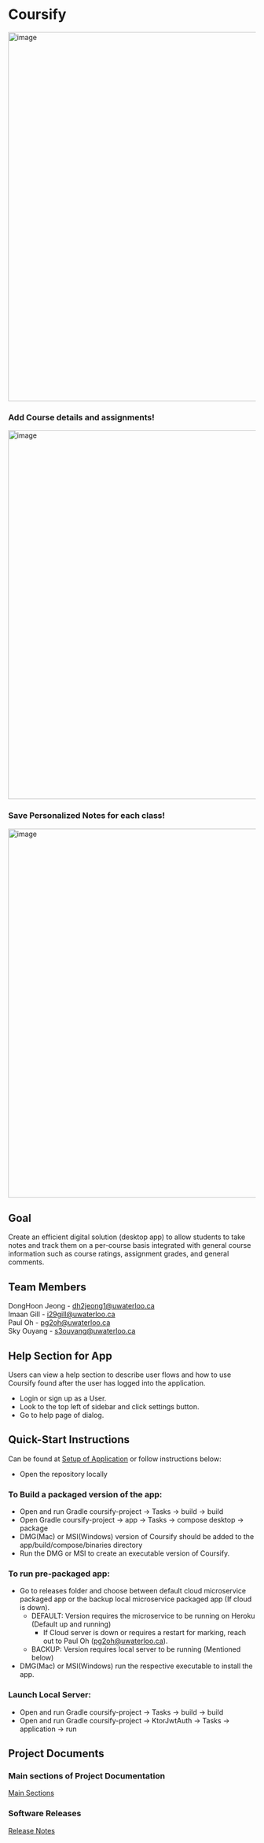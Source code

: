 # Coursify
<img width="750" alt="image" src="https://github.com/DJHoon24/Coursify/assets/55905294/db3a1995-fa18-47d7-af5d-ac45c9974d63"> 

### Add Course details and assignments!
<img width="750" alt="image" src="https://github.com/DJHoon24/Coursify/assets/55905294/eab100f3-58a0-49ae-b20c-acccde485b93">

### Save Personalized Notes for each class!
<img width="750" alt="image" src="https://github.com/DJHoon24/Coursify/assets/55905294/dad5d82b-f825-4e02-afd6-9ef16918f44f">


## Goal
Create an efficient digital solution (desktop app) to allow students to take notes and track them on a per-course basis integrated with general course information such as course ratings, assignment grades, and general comments.

## Team Members
DongHoon Jeong - dh2jeong1@uwaterloo.ca\
Imaan Gill - i29gill@uwaterloo.ca\
Paul Oh - pg2oh@uwaterloo.ca\
Sky Ouyang - s3ouyang@uwaterloo.ca

## Help Section for App
Users can view a help section to describe user flows and how to use Coursify found after the user has logged into the application.
- Login or sign up as a User.
- Look to the top left of sidebar and click settings button.
- Go to help page of dialog.

## Quick-Start Instructions
Can be found at [Setup of Application](https://github.com/DJHoon24/Coursify/wiki/Instructions-and-Setup-of-App) or follow instructions below:

- Open the repository locally

### To Build a packaged version of the app:
- Open and run Gradle coursify-project -> Tasks -> build -> build
- Open Gradle coursify-project -> app -> Tasks -> compose desktop -> package
- DMG(Mac) or MSI(Windows) version of Coursify should be added to the app/build/compose/binaries directory
- Run the DMG or MSI to create an executable version of Coursify.

### To run pre-packaged app:
- Go to releases folder and choose between default cloud microservice packaged app or the backup local microservice packaged app (If cloud is down).
  - DEFAULT: Version requires the microservice to be running on Heroku (Default up and running)
    - If Cloud server is down or requires a restart for marking, reach out to Paul Oh (pg2oh@uwaterloo.ca).
  - BACKUP: Version requires local server to be running (Mentioned below)
- DMG(Mac) or MSI(Windows) run the respective executable to install the app.

### Launch Local Server:
- Open and run Gradle coursify-project -> Tasks -> build -> build
- Open and run Gradle coursify-project -> KtorJwtAuth -> Tasks -> application -> run

## Project Documents

### Main sections of Project Documentation
[Main Sections](https://github.com/DJHoon24/Coursify/wiki)

### Software Releases
[Release Notes](https://github.com/DJHoon24/Coursify/wiki/Release-Notes)

